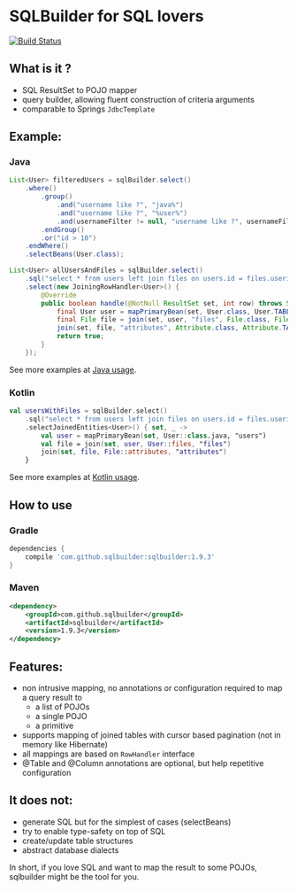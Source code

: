 # SQLBuilder for SQL lovers

[![Build Status](https://travis-ci.org/laurentvdl/sqlbuilder.svg)](https://travis-ci.org/laurentvdl/sqlbuilder)

## What is it ?

- SQL ResultSet to POJO mapper
- query builder, allowing fluent construction of criteria arguments
- comparable to Springs `JdbcTemplate`

## Example:

### Java

```java
List<User> filteredUsers = sqlBuilder.select()
    .where()
        .group()
            .and("username like ?", "java%")
            .and("username like ?", "%user%")
            .and(usernameFilter != null, "username like ?", usernameFilter)
        .endGroup()
        .or("id > 10")
    .endWhere()
    .selectBeans(User.class);

List<User> allUsersAndFiles = sqlBuilder.select()
    .sql("select * from users left join files on users.id = files.userid left join attributes on files.id = attributes.fileid")
    .select(new JoiningRowHandler<User>() {
        @Override
        public boolean handle(@NotNull ResultSet set, int row) throws SQLException {
            final User user = mapPrimaryBean(set, User.class, User.TABLE);
            final File file = join(set, user, "files", File.class, File.TABLE);
            join(set, file, "attributes", Attribute.class, Attribute.TABLE);
            return true;
        }
    });
```

See more examples at <a href="https://github.com/laurentvdl/sqlbuilder/blob/master/src/test/java/sqlbuilder/JavaUsage.java">Java usage</a>.

### Kotlin

```kotlin
val usersWithFiles = sqlBuilder.select()
    .sql("select * from users left join files on users.id = files.userid left join attributes on files.id = attributes.fileid")
    .selectJoinedEntities<User>() { set, _ ->
        val user = mapPrimaryBean(set, User::class.java, "users")
        val file = join(set, user, User::files, "files")
        join(set, file, File::attributes, "attributes")
    }
```

See more examples at <a href="https://github.com/laurentvdl/sqlbuilder/blob/master/src/test/kotlin/sqlbuilder/KotlinUsage.kt">Kotlin usage</a>.

## How to use

### Gradle

```groovy
dependencies {
    compile 'com.github.sqlbuilder:sqlbuilder:1.9.3'
}
```

### Maven

```xml
<dependency>
    <groupId>com.github.sqlbuilder</groupId>
    <artifactId>sqlbuilder</artifactId>
    <version>1.9.3</version>
</dependency>
```

## Features:

- non intrusive mapping, no annotations or configuration required to map a query result to
  - a list of POJOs
  - a single POJO
  - a primitive
- supports mapping of joined tables with cursor based pagination (not in memory like Hibernate)
- all mappings are based on `RowHandler` interface
- @Table and @Column annotations are optional, but help repetitive configuration

## It does not:

- generate SQL but for the simplest of cases (selectBeans)
- try to enable type-safety on top of SQL
- create/update table structures
- abstract database dialects

In short, if you love SQL and want to map the result to some POJOs, sqlbuilder might be the tool for you.
